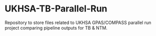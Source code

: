 # UKHSA-TB-Parallel-Run
Repository to store files related to UKHSA GPAS/COMPASS parallel run project comparing pipeline outputs for TB & NTM. 
